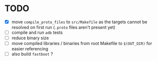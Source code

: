 # TODO

- [X] move `compile_proto_files` to `src/Makefile` as the targets cannot be resolved on first run (`.proto` files aren't present yet)
- [ ] compile and run `adb` tests
- [ ] reduce binary size
- [ ] move compiled libraries / binaries from root Makefile to `$(OUT_DIR)` for easier referencing
- [ ] also build `fastboot` ?
